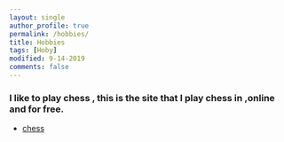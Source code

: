 ```yaml
---
layout: single
author_profile: true
permalink: /hobbies/
title: Hobbies
tags: [Hoby]
modified: 9-14-2019
comments: false
---
```



### I like to play chess , this is the site that I play chess in ,online and for free.
* [chess](https://www.chess.com)


